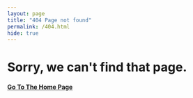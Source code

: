 ```yaml
---
layout: page
title: "404 Page not found"
permalink: /404.html
hide: true
---
```


# Sorry, we can't find that page. 

#### [Go To The Home Page](/)